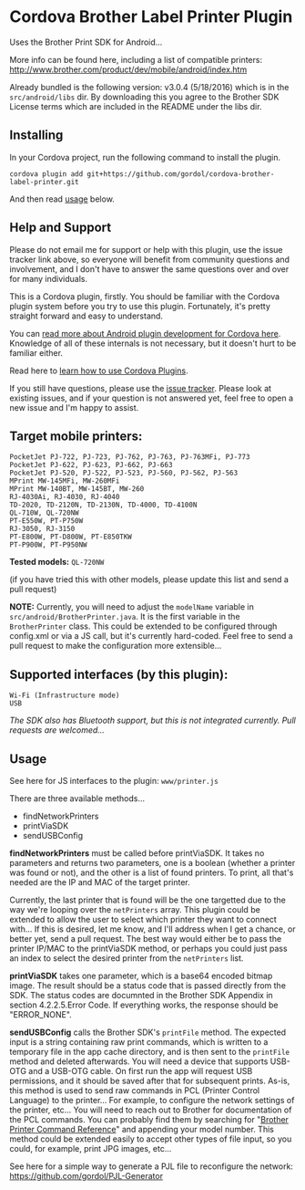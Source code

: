 # Cordova Brother Label Printer Plugin

Uses the Brother Print SDK for Android...

More info can be found here, including a list of compatible printers: http://www.brother.com/product/dev/mobile/android/index.htm

Already bundled is the following version: v3.0.4 (5/18/2016) which is in the `src/android/libs` dir. By downloading this you agree to the Brother SDK License terms which are included in the README under the libs dir.

## Installing

In your Cordova project, run the following command to install the plugin.

```
cordova plugin add git+https://github.com/gordol/cordova-brother-label-printer.git
```

And then read [usage](#usage) below.

## Help and Support

Please do not email me for support or help with this plugin, use the issue tracker link above, so everyone will benefit from community questions and involvement, and I don't have to answer the same questions over and over for many individuals.

This is a Cordova plugin, firstly. You should be familiar with the Cordova plugin system before you try to use this plugin. Fortunately, it's pretty straight forward and easy to understand.

You can [read more about Android plugin development for Cordova here](https://cordova.apache.org/docs/en/latest/guide/platforms/android/plugin.html).  Knowledge of all of these internals is not necessary, but it doesn't hurt to be familiar either. 

Read here to [learn how to use Cordova Plugins](https://cordova.apache.org/docs/en/latest/guide/cli/index.html#add-plugins).

If you still have questions, please use the [issue tracker](https://github.com/3screens/cordova-brother-label-printer/issues). Please look at existing issues, and if your question is not answered yet, feel free to open a new issue and I'm happy to assist.


## Target mobile printers:
```
PocketJet PJ-722, PJ-723, PJ-762, PJ-763, PJ-763MFi, PJ-773
PocketJet PJ-622, PJ-623, PJ-662, PJ-663
PocketJet PJ-520, PJ-522, PJ-523, PJ-560, PJ-562, PJ-563
MPrint MW-145MFi, MW-260MFi
MPrint MW-140BT, MW-145BT, MW-260
RJ-4030Ai, RJ-4030, RJ-4040
TD-2020, TD-2120N, TD-2130N, TD-4000, TD-4100N
QL-710W, QL-720NW
PT-E550W, PT-P750W
RJ-3050, RJ-3150
PT-E800W, PT-D800W, PT-E850TKW
PT-P900W, PT-P950NW
```

__Tested models:__ `QL-720NW`

(if you have tried this with other models, please update this list and send a pull request)

__NOTE:__ Currently, you will need to adjust the `modelName` variable in `src/android/BrotherPrinter.java`. It is the first variable in the `BrotherPrinter` class. This could be extended to be configured through config.xml or via a JS call, but it's currently hard-coded. Feel free to send a pull request to make the configuration more extensible... 


## Supported interfaces (by this plugin):
```
Wi-Fi (Infrastructure mode)
USB
```

_The SDK also has Bluetooth support, but this is not integrated currently. Pull requests are welcomed..._

## Usage

See here for JS interfaces to the plugin: `www/printer.js`

There are three available methods... 

* findNetworkPrinters
* printViaSDK
* sendUSBConfig

__findNetworkPrinters__ must be called before printViaSDK. It takes no parameters and returns two parameters, one is a boolean (whether a printer was found or not), and the other is a list of found printers. To print, all that's needed are the IP and MAC of the target printer.

Currently, the last printer that is found will be the one targetted due to the way we're looping over the `netPrinters` array. This plugin could be extended to allow the user to select which printer they want to connect with... If this is desired, let me know, and I'll address when I get a chance, or better yet, send a pull request. The best way would either be to pass the printer IP/MAC to the printViaSDK method, or perhaps you could just pass an index to select the desired printer from the `netPrinters` list.

__printViaSDK__ takes one parameter, which is a base64 encoded bitmap image. The result should be a status code that is passed directly from the SDK. The status codes are documnted in the Brother SDK Appendix in section 4.2.2.5.Error Code. If everything works, the response should be "ERROR_NONE".

__sendUSBConfig__ calls the Brother SDK's `printFile` method. The expected input is a string containing raw print commands, which is written to a temporary file in the app cache directory, and is then sent to the `printFile` method and deleted afterwards. You will need a device that supports USB-OTG and a USB-OTG cable. On first run the app will request USB permissions, and it should be saved after that for subsequent prints. As-is, this method is used to send raw commands in PCL (Printer Control Language) to the printer... For example, to configure the network settings of the printer, etc... You will need to reach out to Brother for documentation of the PCL commands. You can probably find them by searching for "[Brother Printer Command Reference](https://duckduckgo.com/?q=Brother+Printer+Command+Reference)" and appending your model number. This method could be extended easily to accept other types of file input, so you could, for example, print JPG images, etc...

See here for a simple way to generate a PJL file to reconfigure the network: https://github.com/gordol/PJL-Generator
